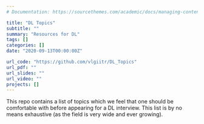 ```yaml
---
# Documentation: https://sourcethemes.com/academic/docs/managing-content/

title: "DL Topics"
subtitle: ""
summary: "Resources for DL"
tags: []
categories: []
date: "2020-09-13T00:00:00Z"

url_code: "https://github.com/vlgiitr/DL_Topics"
url_pdf: ""
url_slides: ""
url_video: ""
projects: []
---
```


This repo contains a list of topics which we feel that one should be comfortable with before appearing for a DL interview. This list is by no means exhaustive (as the field is very wide and ever growing).

